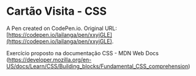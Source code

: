 # Cartão Visita - CSS

A Pen created on CodePen.io. Original URL: [https://codepen.io/lailanga/pen/xxyjGLE](https://codepen.io/lailanga/pen/xxyjGLE).

Exercício proposto na documentação CSS - MDN Web Docs (https://developer.mozilla.org/en-US/docs/Learn/CSS/Building_blocks/Fundamental_CSS_comprehension)